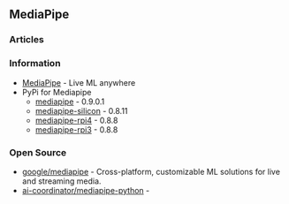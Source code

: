 ## MediaPipe



### Articles



### Information
- [MediaPipe](https://mediapipe.dev/) - Live ML anywhere
- PyPi for Mediapipe
	- [mediapipe](https://pypi.org/project/mediapipe/) - 0.9.0.1
	- [mediapipe-silicon](https://pypi.org/project/mediapipe/) - 0.8.11
	- [mediapipe-rpi4](https://pypi.org/project/mediapipe/) - 0.8.8
	- [mediapipe-rpi3](https://pypi.org/project/mediapipe/) - 0.8.8


### Open Source
- [google/mediapipe](https://github.com/google/mediapipe) - Cross-platform, customizable ML solutions for live and streaming media.
- [ai-coordinator/mediapipe-python](https://github.com/ai-coordinator/mediapipe-python) - 

